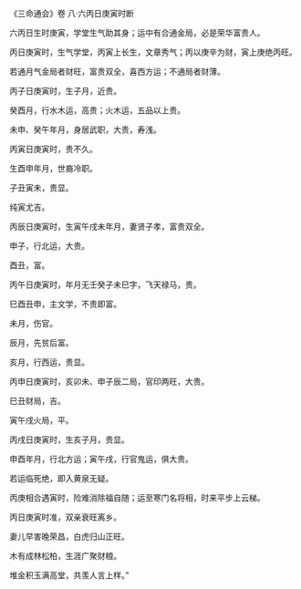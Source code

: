 《三命通会》卷 八·六丙日庚寅时断

六丙日生时庚寅，学堂生气助其身；运中有合通金局，必是荣华富贵人。

丙日庚寅时，生气学堂，丙寅上长生，文章秀气；丙以庚辛为财，寅上庚绝丙旺。

若通月气金局者财旺，富贵双全，喜西方运；不通局者财薄。

丙子日庚寅时，生子月，近贵。

癸酉月，行水木运，高贵；火木运，五品以上贵。

未申、癸午年月，身居武职，大贵，寿浅。

丙寅日庚寅时，贵不久。

生酉申年月，世裔冷职。

子丑寅未，贵显。

纯寅尤吉。

丙辰日庚寅时，生寅午戌未年月，妻贤子孝，富贵双全。

申子，行北运，大贵。

酉丑，富。

丙午日庚寅时，年月无壬癸子未巳字，飞天禄马，贵。

巳酉丑申，主文学，不贵即富。

未月，伤官。

辰月，先贫后富。

亥月，行西运，贵显。

丙申日庚寅时，亥卯未、申子辰二局，官印两旺，大贵。

巳丑财局，吉。

寅午戌火局，平。

丙戌日庚寅时，生亥子月，贵显。

申酉年月，行北方运；寅午戌，行官鬼运，俱大贵。

若运临死绝，即入黄泉无疑。

丙庚相合遇寅时，险难消除福自随；运至寒门名将相，时来平步上云梯。

丙日庚寅时准，双亲衰旺离乡。

妻儿早害晚荣昌，白虎归山正旺。

木有成林松柏，生涯广聚财粮。

堆金积玉满高堂，共羡人言上样。”

